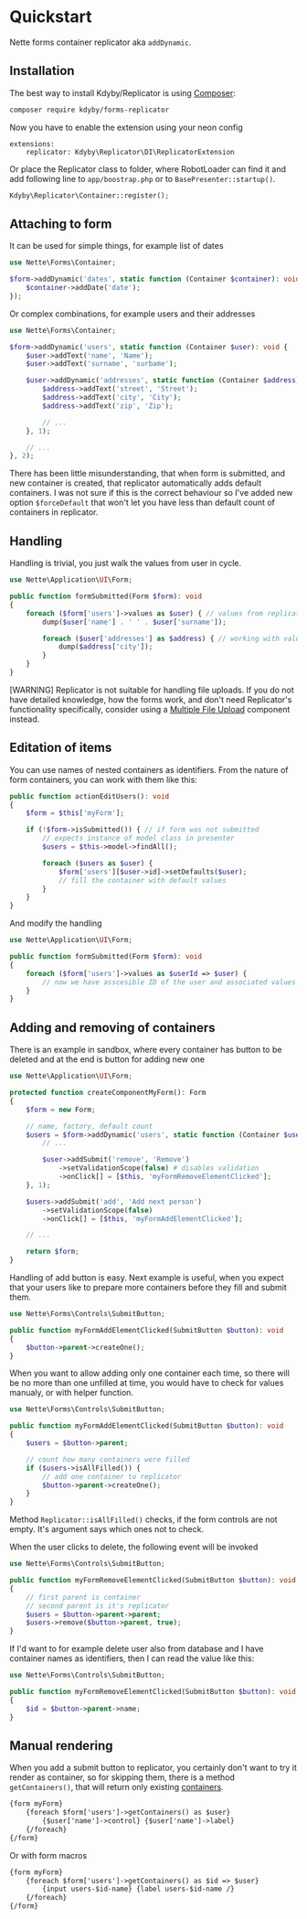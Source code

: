 Quickstart
==========

Nette forms container replicator aka `addDynamic`.



Installation
------------

The best way to install Kdyby/Replicator is using  [Composer](http://getcomposer.org/):

```bash
composer require kdyby/forms-replicator
```

Now you have to enable the extension using your neon config

```neon
extensions:
	replicator: Kdyby\Replicator\DI\ReplicatorExtension
```

Or place the Replicator class to folder, where RobotLoader can find it and add following line to `app/boostrap.php` or to `BasePresenter::startup()`.

```php
Kdyby\Replicator\Container::register();
```


Attaching to form
-----------------

It can be used for simple things, for example list of dates

```php
use Nette\Forms\Container;

$form->addDynamic('dates', static function (Container $container): void {
	$container->addDate('date');
});
```

Or complex combinations, for example users and their addresses

```php
use Nette\Forms\Container;

$form->addDynamic('users', static function (Container $user): void {
	$user->addText('name', 'Name');
	$user->addText('surname', 'surbame');

	$user->addDynamic('addresses', static function (Container $address): void {
		$address->addText('street', 'Street');
		$address->addText('city', 'City');
		$address->addText('zip', 'Zip');

		// ...
	}, 1);

	// ...
}, 2);
```

There has been little misunderstanding, that when form is submitted, and new container is created, that replicator automatically adds default containers. I was not sure if this is the correct behaviour so I've added new option `$forceDefault` that won't let you have less than default count of containers in replicator.


Handling
--------

Handling is trivial, you just walk the values from user in cycle.

```php
use Nette\Application\UI\Form;

public function formSubmitted(Form $form): void
{
	foreach ($form['users']->values as $user) { // values from replicator
		dump($user['name'] . ' ' . $user['surname']);

		foreach ($user['addresses'] as $address) { // working with values from container
			dump($address['city']);
		}
	}
}
```

[WARNING]
Replicator is not suitable for handling file uploads. If you do not have detailed knowledge, how the forms work, and don't need Replicator's functionality specifically, consider using a [Multiple File Upload](https://componette.com/jkuchar/multiplefileupload/) component instead.


Editation of items
------------------

You can use names of nested containers as identifiers. From the nature of form containers, you can work with them like this:

```php
public function actionEditUsers(): void
{
	$form = $this['myForm'];

	if (!$form->isSubmitted()) { // if form was not submitted
		// expects instance of model class in presenter
		$users = $this->model->findAll();

		foreach ($users as $user) {
			$form['users'][$user->id]->setDefaults($user);
			// fill the container with default values
		}
	}
}
```

And modify the handling

```php
use Nette\Application\UI\Form;

public function formSubmitted(Form $form): void
{
	foreach ($form['users']->values as $userId => $user) {
		// now we have asscesible ID of the user and associated values from the container
	}
}
```


Adding and removing of containers
---------------------------------

There is an example in sandbox, where every container has button to be deleted and at the end is button for adding new one

```php
use Nette\Application\UI\Form;

protected function createComponentMyForm(): Form
{
	$form = new Form;

	// name, factory, default count
	$users = $form->addDynamic('users', static function (Container $user) use ($removeEvent): void {
		// ...

		$user->addSubmit('remove', 'Remove')
			->setValidationScope(false) # disables validation
			->onClick[] = [$this, 'myFormRemoveElementClicked'];
	}, 1);

	$users->addSubmit('add', 'Add next person')
		->setValidationScope(false)
		->onClick[] = [$this, 'myFormAddElementClicked'];

	// ...

	return $form;
}
```

Handling of add button is easy. Next example is useful, when you expect that your users like to prepare more containers before they fill and submit them.

```php
use Nette\Forms\Controls\SubmitButton;

public function myFormAddElementClicked(SubmitButton $button): void
{
	$button->parent->createOne();
}
```

When you want to allow adding only one container each time, so there will be no more than one unfilled at time, you would have to check for values manualy, or with helper function.

```php
use Nette\Forms\Controls\SubmitButton;

public function myFormAddElementClicked(SubmitButton $button): void
{
	$users = $button->parent;

	// count how many containers were filled
	if ($users->isAllFilled()) {
		// add one container to replicator
		$button->parent->createOne();
	}
}
```

Method `Replicator::isAllFilled()` checks, if the form controls are not empty. It's argument says which ones not to check.

When the user clicks to delete, the following event will be invoked

```php
use Nette\Forms\Controls\SubmitButton;

public function myFormRemoveElementClicked(SubmitButton $button): void
{
	// first parent is container
	// second parent is it's replicator
	$users = $button->parent->parent;
	$users->remove($button->parent, true);
}
```

If I'd want to for example delete user also from database and I have container names as identifiers, then I can read the value like this:

```php
use Nette\Forms\Controls\SubmitButton;

public function myFormRemoveElementClicked(SubmitButton $button): void
{
	$id = $button->parent->name;
}
```


Manual rendering
----------------

When you add a submit button to replicator, you certainly don't want to try it render as container, so for skipping them, there is a method `getContainers()`, that will return only existing [containers](doc:/en/forms#toc-addcontainer).

```html
{form myForm}
	{foreach $form['users']->getContainers() as $user}
		{$user['name']->control} {$user['name']->label}
	{/foreach}
{/form}
```

Or with form macros

```html
{form myForm}
	{foreach $form['users']->getContainers() as $id => $user}
		{input users-$id-name} {label users-$id-name /}
	{/foreach}
{/form}
```
